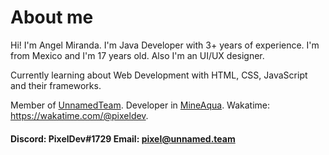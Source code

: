 # About me
Hi! I'm Angel Miranda. I'm Java Developer with 3+ years of experience. I'm from Mexico and I'm 17 years old. Also I'm an UI/UX designer.

Currently learning about Web Development with HTML, CSS, JavaScript and their frameworks.

Member of [UnnamedTeam](https://github.com/unnamed). Developer in [MineAqua](https://github.com/MineAqua).
Wakatime: https://wakatime.com/@pixeldev.

#### Discord: PixelDev#1729 Email: pixel@unnamed.team

